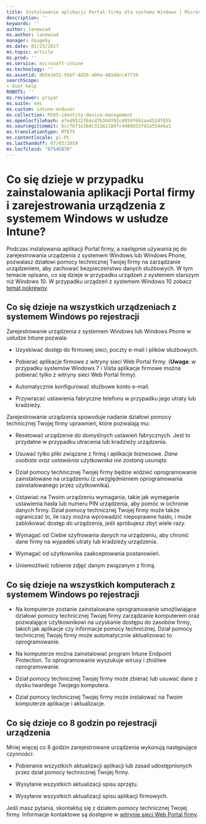 ```yaml
---
title: Instalowanie aplikacji Portal firmy dla systemu Windows | Microsoft Docs
description: ''
keywords: ''
author: lenewsad
ms.author: lanewsad
manager: dougeby
ms.date: 01/23/2017
ms.topic: article
ms.prod: ''
ms.service: microsoft-intune
ms.technology: ''
ms.assetid: d65e3452-5bbf-4d26-a06e-401ddcc47f39
searchScope:
- User help
ROBOTS: ''
ms.reviewer: priyar
ms.suite: ems
ms.custom: intune-enduser
ms.collection: M365-identity-device-management
ms.openlocfilehash: efed9522f64cd7b34d702cd959f6b1aa4524f855
ms.sourcegitcommit: bccfbf1e3bdc31382189fc4489d337d1a554e6a1
ms.translationtype: MTE75
ms.contentlocale: pl-PL
ms.lasthandoff: 07/03/2019
ms.locfileid: "67545876"
---
```

# <a name="what-happens-if-you-install-the-company-portal-app-and-enroll-your-windows-device-in-intune"></a>Co się dzieje w przypadku zainstalowania aplikacji Portal firmy i zarejestrowania urządzenia z systemem Windows w usłudze Intune?

Podczas instalowania aplikacji Portal firmy, a następnie używania jej do zarejestrowania urządzenia z systemem Windows lub Windows Phone, pozwalasz działowi pomocy technicznej Twojej firmy na zarządzanie urządzeniem, aby zachować bezpieczeństwo danych służbowych. W tym temacie opisano, co się dzieje w przypadku urządzeń z systemem starszym niż Windows 10. W przypadku urządzeń z systemem Windows 10 zobacz [temat pokrewny](about-cp-app-for-windows-10.md).  

## <a name="what-happens-to-all-windows-devices-after-enrollment"></a>Co się dzieje na wszystkich urządzeniach z systemem Windows po rejestracji
Zarejestrowanie urządzenia z systemem Windows lub Windows Phone w usłudze Intune pozwala:

- Uzyskiwać dostęp do firmowej sieci, poczty e-mail i plików służbowych.

- Pobierać aplikacje firmowe z witryny sieci Web Portal firmy. (__Uwaga__: w przypadku systemów Windows 7 i Vista aplikacje firmowe można pobierać tylko z witryny sieci Web Portal firmy).

- Automatycznie konfigurować służbowe konto e-mail.

- Przywracać ustawienia fabryczne telefonu w przypadku jego utraty lub kradzieży.

Zarejestrowanie urządzenia spowoduje nadanie działowi pomocy technicznej Twojej firmy uprawnień, które pozwalają mu:

- Resetować urządzenie do domyślnych ustawień fabrycznych. Jest to przydatne w przypadku utracenia lub kradzieży urządzenia.

- Usuwać tylko pliki związane z firmą i aplikacje biznesowe. *Dane osobiste oraz ustawienia użytkownika nie zostaną usunięte.*

- Dział pomocy technicznej Twojej firmy będzie widzieć oprogramowanie zainstalowane na urządzeniu (z uwzględnieniem oprogramowania zainstalowanego przez użytkownika).

- Ustawiać na Twoim urządzeniu wymagania, takie jak wymaganie ustawienia hasła lub numeru PIN urządzenia, aby pomóc w ochronie danych firmy. Dział pomocy technicznej Twojej firmy może także ograniczać to, ile razy można wprowadzić niepoprawne hasło, i może zablokować dostęp do urządzenia, jeśli spróbujesz zbyt wiele razy.

- Wymagać od Ciebie szyfrowania danych na urządzeniu, aby chronić dane firmy na wypadek utraty lub kradzieży urządzenia.

- Wymagać od użytkownika zaakceptowania postanowień.

- Uniemożliwić robienie zdjęć danym związanym z firmą.

## <a name="what-happens-to-all-windows-pcs-after-enrollment"></a>Co się dzieje na wszystkich komputerach z systemem Windows po rejestracji

- Na komputerze zostanie zainstalowane oprogramowanie umożliwiające działowi pomocy technicznej Twojej firmy zarządzanie komputerem oraz pozwalające użytkownikowi na uzyskanie dostępu do zasobów firmy, takich jak aplikacje czy informacje pomocy technicznej. Dział pomocy technicznej Twojej firmy może automatycznie aktualizować to oprogramowanie.

- Na komputerze można zainstalować program Intune Endpoint Protection. To oprogramowanie wyszukuje wirusy i złośliwe oprogramowanie.

- Dział pomocy technicznej Twojej firmy może zbierać lub usuwać dane z dysku twardego Twojego komputera.

- Dział pomocy technicznej Twojej firmy może instalować na Twoim komputerze aplikacje i aktualizacje.

## <a name="what-happens-every-eight-hours-after-device-enrollment"></a>Co się dzieje co 8 godzin po rejestracji urządzenia

Mniej więcej co 8 godzin zarejestrowane urządzenia wykonują następujące czynności:

- Pobieranie wszystkich aktualizacji aplikacji lub zasad udostępnionych przez dział pomocy technicznej Twojej firmy.

- Wysyłanie wszystkich aktualizacji spisu sprzętu.

- Wysyłanie wszystkich aktualizacji spisu aplikacji firmowych.

Jeśli masz pytania, skontaktuj się z działem pomocy technicznej Twojej firmy. Informacje kontaktowe są dostępne w [witrynie sieci Web Portal firmy](https://go.microsoft.com/fwlink/?linkid=2010980).
